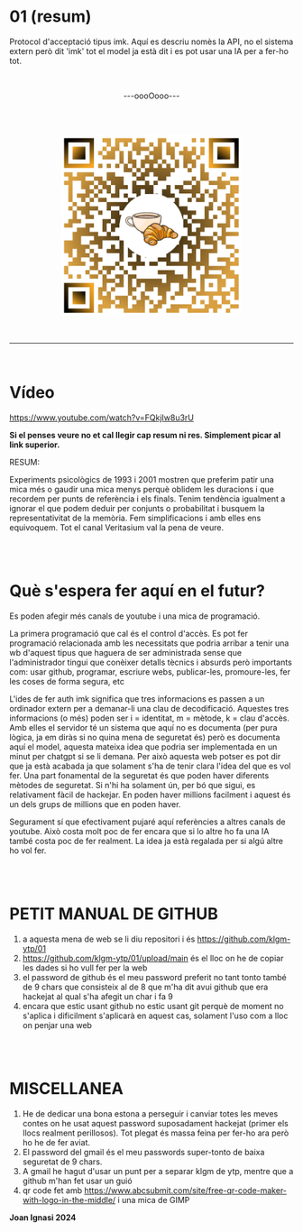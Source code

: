 # 01 (resum)

<p>
Protocol d'acceptació tipus imk. Aquí es descriu nomès la API, no el sistema extern però dit 'imk' tot el model ja està dit i es pot usar una IA per a fer-ho tot.
</p>

<br>
<p align="center">---oooOooo---</p>
<br>
<br>

<p align="center">
  <img src="https://github.com/klgm-ytp/01/raw/main/klgm.png" alt="ytp : youtube project - klgm : la cafeteria" width="320"/>
</p>

<br>
<hr>
<br>

# Vídeo

https://www.youtube.com/watch?v=FQkjIw8u3rU

<b>Si el penses veure no et cal llegir cap resum ni res. Simplement picar al link superior.</b> 

RESUM:

Experiments psicològics de 1993 i 2001 mostren que preferim patir una mica més o gaudir una mica menys perquè oblidem les duracions i que recordem per punts de referència i els finals. Tenim tendència igualment a ignorar el que podem deduir per conjunts o probabilitat i busquem la representativitat de la memòria. Fem simplificacions i amb elles ens equivoquem. Tot el canal Veritasium val la pena de veure.

<br>
<br>

# Què s'espera fer aquí en el futur?

Es poden afegir més canals de youtube i una mica de programació.

La primera programació que cal és el control d'accès. Es pot fer programació relacionada amb les necessitats que podria arribar a tenir una wb d'aquest tipus que haguera de ser administrada sense que l'administrador tingui que conèixer detalls tècnics i absurds però importants com: usar github, programar, escriure webs, publicar-les, promoure-les, fer les coses de forma segura, etc

L'ides de fer auth imk significa que tres informacions es passen a un ordinador extern per a demanar-li una clau de decodificació. Aquestes tres informacions (o més) poden ser i = identitat, m = mètode, k = clau d'accès. Amb elles el servidor té un sistema que aquí no es documenta (per pura lògica, ja em diràs si no quina mena de seguretat és) però es documenta aquí el model, aquesta mateixa idea que podria ser implementada en un minut per chatgpt si se li demana. Per això aquesta web potser es pot dir que ja està acabada ja que solament s'ha de tenir clara l'idea del que es vol fer. Una part fonamental de la seguretat és que poden haver diferents mètodes de seguretat. Si n'hi ha solament ún, per bó que sigui, es relativament fàcil de hackejar. En poden haver millions facilment i aquest és un dels grups de millions que en poden haver.

Segurament sí que efectivament pujaré aquí referències a altres canals de youtube. Això costa molt poc de fer encara que si lo altre ho fa una IA també costa poc de fer realment. La idea ja està regalada per si algú altre ho vol fer. 

<br>
<br>

# PETIT MANUAL DE GITHUB

1. a aquesta mena de web se li diu repositori i és https://github.com/klgm-ytp/01
2. https://github.com/klgm-ytp/01/upload/main és el lloc on he de copiar les dades si ho vull fer per la web
3. el password de github és el meu password preferit no tant tonto també de 9 chars que consisteix al de 8 que m'ha dit avui github que era hackejat al qual s'ha afegit un char i fa 9
4. encara que estic usant github no estic usant git perquè de moment no s'aplica i dificilment s'aplicarà en aquest cas, solament l'uso com a lloc on penjar una web

<br>
<br>

# MISCELLANEA

1. He de dedicar una bona estona a perseguir i canviar totes les meves contes on he usat aquest password suposadament hackejat (primer els llocs realment perillosos). Tot plegat és massa feina per fer-ho ara però ho he de fer aviat.
2. El password del gmail és el meu passwords super-tonto de baixa seguretat de 9 chars. 
3. A gmail he hagut d'usar un punt per a separar klgm de ytp, mentre que a github m'han fet usar un guió
4. qr code fet amb https://www.abcsubmit.com/site/free-qr-code-maker-with-logo-in-the-middle/ i una mica de GIMP


<b>Joan Ignasi 2024</b>
